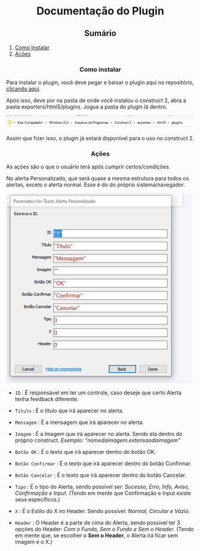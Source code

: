 <h1 align="center"><strong>Documentação do Plugin</strong></h1>


<h2 align="center"><strong>Sumário</strong></h2>


<ol>
    <li><a href="#instalar">Como Instalar</a></li>
    <li><a href="#act">Ações</a></li>
</ol>

<h3 align="center" id="instalar"><strong>Como instalar</strong></h3>

Para instalar o plugin, você deve pegar e baixar o plugin aqui no repositório, [clicando aqui](Dutra_Toast).

Após isso, deve por na pasta de onde você instalou o construct 2, abra a pasta exporters/html5/plugins. Jogue a pasta do plugin lá dentro.

<img src="./images/local.png" alt="local"/>

Assim que fizer isso, o plugin já estará disponível para o uso no construct 2.

<h3 align="center" id="act"><strong>Ações</strong></h3>

As ações são o que o usuário terá após cumprir certos/condições.


No alerta Personalizado, que será quase a mesma estrutura para todos os alertas, exceto o alerta normal. Esse é do do próprio sistema/navegador.

<img src="./images/alert-perso.png" alt="alerta personalizado"/>

- `ID` : É responsável em ter um controle, caso deseje que certo Alerta tenha feedback diferente.

- `Título` : É o título que irá aparecer no alerta.

- `Mensagem` : É a mensagem que irá aparecer no alerta.

- `Imagem` : É a Imagem que irá aparecer no alerta. Sendo ela dentro do próprio construct. 
*Exemplo: "nomedaimagem.extensaodaimagem"*

- `Botão OK` : É o texto que irá aparecer dentro do botão OK.

- `Botão Confirmar` : É o texto que irá aparecer dentro do botão Confirmar.

- `Botão Cancelar` : É o texto que irá aparecer dentro do botão Cancelar.

* `Tipo` : É o tipo do Alerta, sendo possível ser: *Sucesso, Erro, Info, Aviso, Confirmação e Input*. (Tendo em mente que Confirmação e Input existe seus específicos.)

- `X` : É o Estilo do X no Header. Sendo possível: *Normal, Circular e Vázio.*

- `Header` : O Header é a parte de cima do Alerta, sendo possível ter 3 opções do Header: *Com o Fundo, Sem o Fundo e Sem o Header*. (Tendo em mente que, se escolher o **Sem o Header**, o Alerta irá ficar sem imagem e o X.)